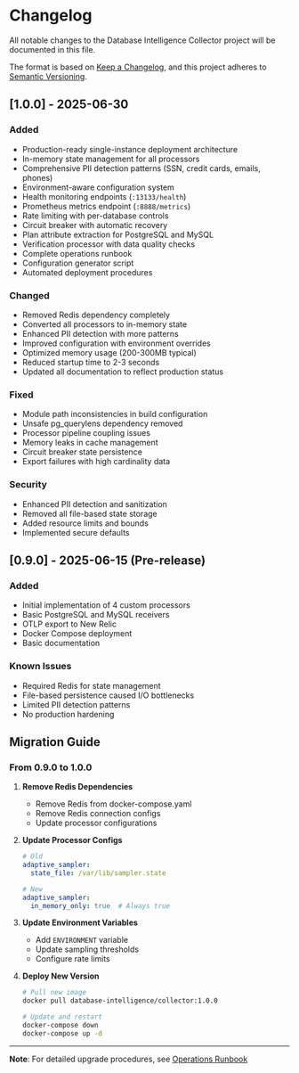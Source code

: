 # Changelog

All notable changes to the Database Intelligence Collector project will be documented in this file.

The format is based on [Keep a Changelog](https://keepachangelog.com/en/1.0.0/),
and this project adheres to [Semantic Versioning](https://semver.org/spec/v2.0.0.html).

## [1.0.0] - 2025-06-30

### Added
- Production-ready single-instance deployment architecture
- In-memory state management for all processors
- Comprehensive PII detection patterns (SSN, credit cards, emails, phones)
- Environment-aware configuration system
- Health monitoring endpoints (`:13133/health`)
- Prometheus metrics endpoint (`:8888/metrics`)
- Rate limiting with per-database controls
- Circuit breaker with automatic recovery
- Plan attribute extraction for PostgreSQL and MySQL
- Verification processor with data quality checks
- Complete operations runbook
- Configuration generator script
- Automated deployment procedures

### Changed
- Removed Redis dependency completely
- Converted all processors to in-memory state
- Enhanced PII detection with more patterns
- Improved configuration with environment overrides
- Optimized memory usage (200-300MB typical)
- Reduced startup time to 2-3 seconds
- Updated all documentation to reflect production status

### Fixed
- Module path inconsistencies in build configuration
- Unsafe pg_querylens dependency removed
- Processor pipeline coupling issues
- Memory leaks in cache management
- Circuit breaker state persistence
- Export failures with high cardinality data

### Security
- Enhanced PII detection and sanitization
- Removed all file-based state storage
- Added resource limits and bounds
- Implemented secure defaults

## [0.9.0] - 2025-06-15 (Pre-release)

### Added
- Initial implementation of 4 custom processors
- Basic PostgreSQL and MySQL receivers
- OTLP export to New Relic
- Docker Compose deployment
- Basic documentation

### Known Issues
- Required Redis for state management
- File-based persistence caused I/O bottlenecks
- Limited PII detection patterns
- No production hardening

## Migration Guide

### From 0.9.0 to 1.0.0

1. **Remove Redis Dependencies**
   - Remove Redis from docker-compose.yaml
   - Remove Redis connection configs
   - Update processor configurations

2. **Update Processor Configs**
   ```yaml
   # Old
   adaptive_sampler:
     state_file: /var/lib/sampler.state
   
   # New
   adaptive_sampler:
     in_memory_only: true  # Always true
   ```

3. **Update Environment Variables**
   - Add `ENVIRONMENT` variable
   - Update sampling thresholds
   - Configure rate limits

4. **Deploy New Version**
   ```bash
   # Pull new image
   docker pull database-intelligence/collector:1.0.0
   
   # Update and restart
   docker-compose down
   docker-compose up -d
   ```

---

**Note**: For detailed upgrade procedures, see [Operations Runbook](./operations/RUNBOOK.md)